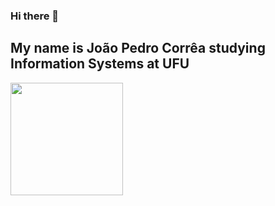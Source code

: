 ### Hi there 👋
## My name is João Pedro Corrêa studying Information Systems at UFU


<!--
**JPQuadrado/JPQuadrado** is a ✨ _special_ ✨ repository because its `README.md` (this file) appears on your GitHub profile.

Here are some ideas to get you started:

- 🔭 I’m currently working on ...
- 🌱 I’m currently learning ...
- 👯 I’m looking to collaborate on ...
- 🤔 I’m looking for help with ...
- 💬 Ask me about ...
- 📫 How to reach me: ...
- 😄 Pronouns: ...
- ⚡ Fun fact: ...
-->
<div>
<a href="https://github.com/JPQuadrado">
<img height="180em" src="https://github-readme-stats.vercel.app/api/top-langs/?username=JPQuadrado&layout=compact&langs_count=7&theme=dark"/>
</div>
